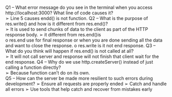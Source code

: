 Q1 – What error message do you see in the terminal when you access 
http://localhost:3000? What line of code causes it?  
    ➢ Line 5 causes endd() is not function. 
Q2 – What is the purpose of res.write() and how is it different from res.end()?  
    ➢ It is used to send chunks of data to the client as part of the HTTP response body. 
    ➢ it different from res.end()is  
        o res.end use for final response or  when you are done sending all the data and 
          want to close the response. 
        o res.write is it not end response. 
Q3 – What do you think will happen if res.end() is not called at all?  
    ➢ It will not call server and response will not finish that client wait for the end response. 
Q4 – Why do we use http.createServer() instead of just calling a function directly?  
    ➢ Because function can’t do on its own.  
Q5 – How can the server be made more resilient to such errors during development? 
    ➢ Ensure all requests are properly ended 
    ➢ Catch and handle all errors 
    ➢ Use tools that help catch and recover from mistakes early 